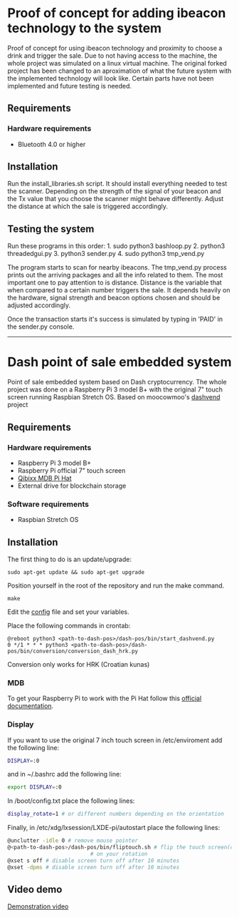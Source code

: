 # Proof of concept for adding ibeacon technology to the system
Proof of concept for using ibeacon technology and proximity to choose a drink and trigger the sale. Due to not having access to the machine, the whole project was simulated on a linux virtual machine. The original forked project has been changed to an aproximation of what the future system with the implemented technology will look like. Certain parts have not been implemented and future testing is needed.

## Requirements
### Hardware requirements
- Bluetooth 4.0 or higher

## Installation
Run the install_libraries.sh script. It should install everything needed to test the scanner. Depending on the strength of the signal of your beacon and the Tx value that you choose the scanner might behave differently. Adjust the distance at which the sale is triggered accordingly.

## Testing the system
Run these programs in this order:
	1. sudo python3 bashloop.py
	2. python3 threadedgui.py
	3. python3 sender.py
	4. sudo python3 tmp_vend.py

The program starts to scan for nearby ibeacons. The tmp_vend.py process prints out the arriving packages and all the info related to them. The most important one to pay attention to is distance. Distance is the variable that when compared to a certain number triggers the sale. It depends heavily on the hardware, signal strength and beacon options chosen and should be adjusted accordingly.

Once the transaction starts it's success is simulated by typing in 'PAID' in the sender.py console.

----------------------------------------------------------------------------------------------------------------------------------------


# Dash point of sale embedded system
Point of sale embedded system based on Dash cryptocurrency. The whole project was done on a Raspberry Pi 3 model B+ with the original 7" touch screen running Raspbian Stretch OS. Based on moocowmoo's [dashvend](https://github.com/moocowmoo/dashvend) project

## Requirements
### Hardware requirements
- Raspberry Pi 3 model B+
- Raspberry Pi official 7" touch screen
- [Qibixx MDB Pi Hat](https://www.qibixx.com/en/products/mdb-pi-hat-interface/)
- External drive for blockchain storage
### Software requirements
- Raspbian Stretch OS

## Installation
The first thing to do is an update/upgrade:
```
sudo apt-get update && sudo apt-get upgrade
```
Position yourself in the root of the repository and run the make command.
```
make
```
Edit the [config](./bin/dashvend/config.py.template) file and set your variables.

Place the following commands in crontab:
```
@reboot python3 <path-to-dash-pos>/dash-pos/bin/start_dashvend.py
0 */1 * * * python3 <path-to-dash-pos>/dash-pos/bin/conversion/conversion_dash_hrk.py
```
Conversion only works for HRK (Croatian kunas)

### MDB
To get your Raspberry Pi to work with the Pi Hat follow this [official documentation](https://docs.qibixx.com/qibixx-documentation/pi-and-uarts).

### Display
If you want to use the original 7 inch touch screen in /etc/enviroment add the following line:
```bash
DISPLAY=:0
```
and in ~/.bashrc add the following line:
```bash
export DISPLAY=:0
```
In /boot/config.txt place the following lines:
```bash
display_rotate=1 # or different numbers depending on the orientation
```
Finally, in /etc/xdg/lxsession/LXDE-pi/autostart place the following lines:
```bash
@unclutter -idle 0 # remove mouse pointer
@<path-to-dash-pos>/dash-pos/bin/fliptouch.sh # flip the touch screen(change the script depending
					      # on your rotation
@xset s off # disable screen turn off after 10 minutes
@xset -dpms # disable screen turn off after 10 minutes
```

## Video demo
[Demonstration video](https://youtu.be/A7MZlR-G4GU)
